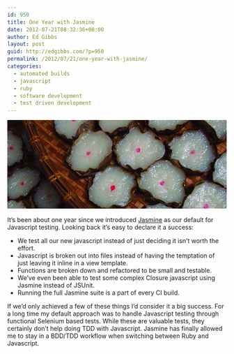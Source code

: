 ```yaml
---
id: 950
title: One Year with Jasmine
date: 2012-07-21T08:32:36+00:00
author: Ed Gibbs
layout: post
guid: http://edgibbs.com/?p=950
permalink: /2012/07/21/one-year-with-jasmine/
categories:
  - automated builds
  - javascript
  - ruby
  - software development
  - test driven development
---
```

<div align="center">
  <img src="/images/jasmine_dessert.jpg" />
</div>

It&#8217;s been about one year since we introduced [Jasmine](https://github.com/pivotal/jasmine/) as our default for Javascript testing. Looking back it&#8217;s easy to declare it a success:

  * We test all our new javascript instead of just deciding it isn&#8217;t worth the effort.
  * Javascript is broken out into files instead of having the temptation of just leaving it inline in a view template.
  * Functions are broken down and refactored to be small and testable.
  * We&#8217;ve even been able to test some complex Closure javascript using Jasmine instead of JSUnit.
  * Running the full Jasmine suite is a part of every CI build.

If we&#8217;d only achieved a few of these things I&#8217;d consider it a big success. For a long time my default approach was to handle Javascript testing through functional Selenium based tests. While these are valuable tests, they certainly don&#8217;t help doing TDD with Javascript. Jasmine has finally allowed me to stay in a BDD/TDD workflow when switching between Ruby and Javascript.